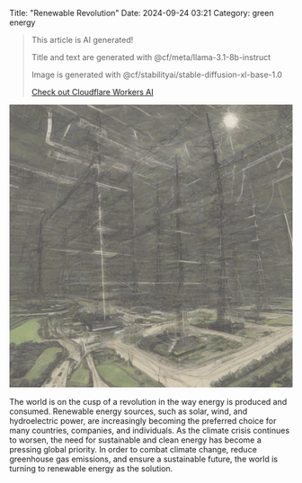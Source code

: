 Title: "Renewable Revolution"
Date: 2024-09-24 03:21
Category: green energy

> This article is AI generated!
> 
> Title and text are generated with @cf/meta/llama-3.1-8b-instruct
> 
> Image is generated with @cf/stabilityai/stable-diffusion-xl-base-1.0
> 
> [Check out Cloudflare Workers AI](https://developers.cloudflare.com/workers-ai/models/)


![Alt Text](images/2024-09-24-renewable-revolution.png)

The world is on the cusp of a revolution in the way energy is produced and consumed. Renewable energy sources, such as solar, wind, and hydroelectric power, are increasingly becoming the preferred choice for many countries, companies, and individuals. As the climate crisis continues to worsen, the need for sustainable and clean energy has become a pressing global priority. In order to combat climate change, reduce greenhouse gas emissions, and ensure a sustainable future, the world is turning to renewable energy as the solution.